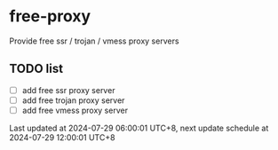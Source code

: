 
# free-proxy
Provide free ssr / trojan / vmess proxy servers


## TODO list
- [ ] add free ssr proxy server
- [ ] add free trojan proxy server
- [ ] add free vmess proxy server

Last updated at 2024-07-29 06:00:01 UTC+8, next update schedule at 2024-07-29 12:00:01 UTC+8

